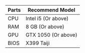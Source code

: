 |Parts|Recommend Model|
|-|-|
|CPU|Intel i5 (Or above)|
|RAM|8 GB (Or above)|
|GPU|GTX 1050 (Or above)|
|BIOS|X399 Taiji|
